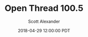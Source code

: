 ---
layout: podcast
title: "Open Thread 100.5"
author: Scott Alexander
description: https://slatestarcodex.com/2018/04/29/open-thread-100-5/
date: 2018-04-29 12:00:00 PDT
length: 86117
duration: 21
guid: open-thread-100-5
---